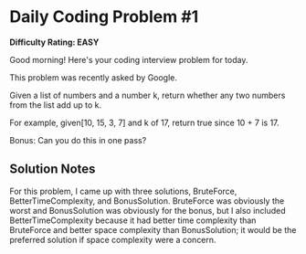 # Daily Coding Problem #1
**Difficulty Rating: EASY**

Good morning! Here's your coding interview problem for today.

This problem was recently asked by Google.

Given a list of numbers and a number k, return whether any two numbers from the list add up to k.

For example, given[10, 15, 3, 7] and k of 17, return true since 10 + 7 is 17.

Bonus: Can you do this in one pass?

## Solution Notes
For this problem, I came up with three solutions, BruteForce, BetterTimeComplexity, and BonusSolution. BruteForce was obviously the worst and BonusSolution was obviously for the bonus, but I also included BetterTimeComplexity because it had better time complexity than BruteForce and better space complexity than BonusSolution; it would be the preferred solution if space complexity were a concern.
